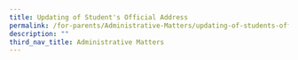 ```yaml
---
title: Updating of Student's Official Address
permalink: /for-parents/Administrative-Matters/updating-of-students-official-address
description: ""
third_nav_title: Administrative Matters
---
```


